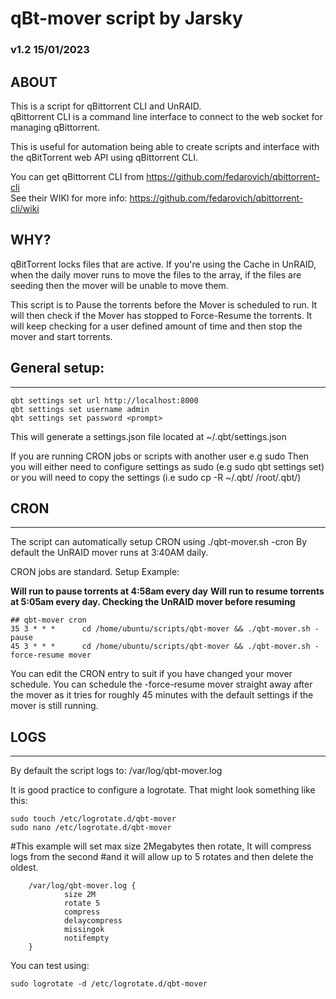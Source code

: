 # qBt-mover script by Jarsky

### v1.2  15/01/2023


## ABOUT

This is a script for qBittorrent CLI and UnRAID.  
qBittorrent CLI is a command line interface to connect to the web socket for managing qBittorrent.  

This is useful for automation being able to create scripts and interface with the qBitTorrent web API using qBittorrent CLI.  

You can get qBittorrent CLI from https://github.com/fedarovich/qbittorrent-cli  
See their WIKI for more info: https://github.com/fedarovich/qbittorrent-cli/wiki  



## WHY?

qBitTorrent locks files that are active. If you're using the Cache in UnRAID, when the daily mover
runs to move the files to the array, if the files are seeding then the mover will be unable to move them. 

This script is to Pause the torrents before the Mover is scheduled to run. 
It will then check if the Mover has stopped to Force-Resume the torrents.
It will keep checking for a user defined amount of time and then stop the mover and start torrents.



## General setup:
---------------

```console
qbt settings set url http://localhost:8000
qbt settings set username admin
qbt settings set password <prompt>
```


This will generate a settings.json file located at ~/.qbt/settings.json

If you are running CRON jobs or scripts with another user e.g sudo 
Then you will either need to configure settings as sudo (e.g sudo qbt settings set)
or you will need to copy the settings (i.e sudo cp -R ~/.qbt/ /root/.qbt/)


## CRON
-----------

The script can automatically setup CRON using ./qbt-mover.sh -cron
By default the UnRAID mover runs at 3:40AM daily.

CRON jobs are standard. 
Setup Example:

**Will run to pause torrents at 4:58am every day**
**Will run to resume torrents at 5:05am every day. Checking the UnRAID mover before resuming**

```console
## qbt-mover cron
35 3 * * *      cd /home/ubuntu/scripts/qbt-mover && ./qbt-mover.sh -pause
45 3 * * *      cd /home/ubuntu/scripts/qbt-mover && ./qbt-mover.sh -force-resume mover
```


You can edit the CRON entry to suit if you have changed your mover schedule. 
You can schedule the -force-resume mover straight away after the mover as it tries for roughly
45 minutes with the default settings if the mover is still running. 


## LOGS
----------

By default the script logs to: /var/log/qbt-mover.log

It is good practice to configure a logrotate. 
That might look something like this:

```console
sudo touch /etc/logrotate.d/qbt-mover
sudo nano /etc/logrotate.d/qbt-mover
```

#This example will set max size 2Megabytes then rotate, It will compress logs from the second 
#and it will allow up to 5 rotates and then delete the oldest. 

```console
    /var/log/qbt-mover.log {
            size 2M
            rotate 5
            compress
            delaycompress
            missingok
            notifempty
    }
```

You can test using:

```console
sudo logrotate -d /etc/logrotate.d/qbt-mover
```

